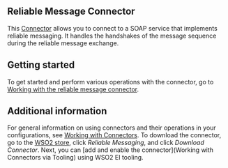 ## Reliable Message Connector
This [Connector](https://docs.wso2.com/display/EI630/Working+with+Connectors) allows you to connect to a SOAP service that implements reliable messaging. It handles the handshakes of the message sequence during the reliable message exchange.

## Getting started

To get started and perform various operations with the connector, go to [Working with the reliable message connector](quickstart.md).

## Additional information

For general information on using connectors and their operations in your configurations, see [Working with Connectors](https://docs.wso2.com/display/EI630/Working+with+Connectors). To download the connector, go to the [WSO2 store](https://store.wso2.com/store/assets/esbconnector/details/b152e282-8c4a-4fee-8781-439fc4a0d9b9), click *Reliable Messaging*, and click *Download Connector*. Next, you can [add and enable the connector](Working with Connectors via Tooling) using WSO2 EI tooling.

